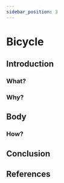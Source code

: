 ```yaml
---
sidebar_position: 3
---
```


# Bicycle

## Introduction
### What?

### Why?

## Body
### How?

## Conclusion

## References